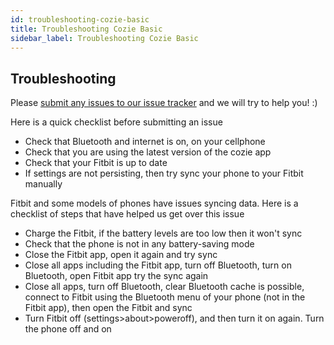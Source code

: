 ```yaml
---
id: troubleshooting-cozie-basic
title: Troubleshooting Cozie Basic
sidebar_label: Troubleshooting Cozie Basic
---
```




## Troubleshooting
Please [submit any issues to our issue tracker](https://github.com/buds-lab/cozie/issues) and we will try to help you! :)


Here is a quick checklist before submitting an issue
* Check that Bluetooth and internet is on, on your cellphone
* Check that you are using the latest version of the cozie app
* Check that your Fitbit is up to date
* If settings are not persisting, then try sync your phone to your Fitbit manually 

Fitbit and some models of phones have issues syncing data. Here is a checklist of steps that have helped us get over this issue
* Charge the Fitbit, if the battery levels are too low then it won't sync
* Check that the phone is not in any battery-saving mode
* Close the Fitbit app, open it again and try sync
* Close all apps including the Fitbit app, turn off Bluetooth, turn on Bluetooth, open Fitbit app try the sync again
* Close all apps, turn off Bluetooth, clear Bluetooth cache is possible, connect to Fitbit using the Bluetooth menu of your phone (not in the Fitbit app), then open the Fitbit and sync
* Turn Fitbit off (settings>about>poweroff), and then turn it on again. Turn the phone off and on

